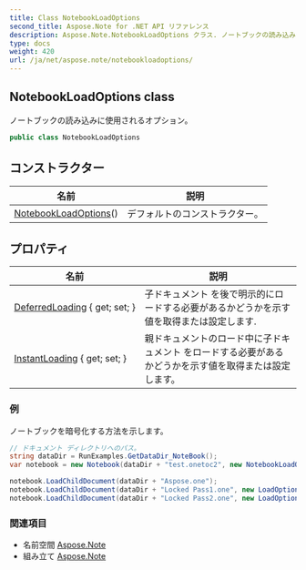 ```yaml
---
title: Class NotebookLoadOptions
second_title: Aspose.Note for .NET API リファレンス
description: Aspose.Note.NotebookLoadOptions クラス. ノートブックの読み込みに使用されるオプション
type: docs
weight: 420
url: /ja/net/aspose.note/notebookloadoptions/
---
```

## NotebookLoadOptions class

ノートブックの読み込みに使用されるオプション。

```csharp
public class NotebookLoadOptions
```

## コンストラクター

| 名前 | 説明 |
| --- | --- |
| [NotebookLoadOptions](notebookloadoptions/)() | デフォルトのコンストラクター。 |

## プロパティ

| 名前 | 説明 |
| --- | --- |
| [DeferredLoading](../../aspose.note/notebookloadoptions/deferredloading/) { get; set; } | 子ドキュメント を後で明示的にロードする必要があるかどうかを示す値を取得または設定します. |
| [InstantLoading](../../aspose.note/notebookloadoptions/instantloading/) { get; set; } | 親ドキュメントのロード中に子ドキュメント をロードする必要があるかどうかを示す値を取得または設定します。 |

### 例

ノートブックを暗号化する方法を示します。

```csharp
// ドキュメント ディレクトリへのパス。
string dataDir = RunExamples.GetDataDir_NoteBook();
var notebook = new Notebook(dataDir + "test.onetoc2", new NotebookLoadOptions() { DeferredLoading = true });

notebook.LoadChildDocument(dataDir + "Aspose.one");  
notebook.LoadChildDocument(dataDir + "Locked Pass1.one", new LoadOptions() { DocumentPassword = "pass" });
notebook.LoadChildDocument(dataDir + "Locked Pass2.one", new LoadOptions() { DocumentPassword = "pass2" });
```

### 関連項目

* 名前空間 [Aspose.Note](../../aspose.note/)
* 組み立て [Aspose.Note](../../)


